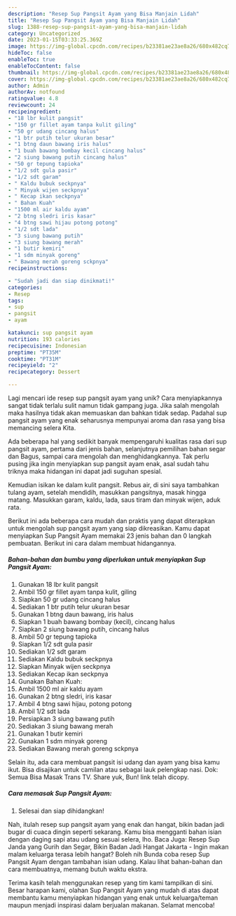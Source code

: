 ```yaml
---
description: "Resep Sup Pangsit Ayam yang Bisa Manjain Lidah"
title: "Resep Sup Pangsit Ayam yang Bisa Manjain Lidah"
slug: 1388-resep-sup-pangsit-ayam-yang-bisa-manjain-lidah
category: Uncategorized
date: 2023-01-15T03:33:25.369Z
image: https://img-global.cpcdn.com/recipes/b23381ae23ae8a26/680x482cq70/sup-pangsit-ayam-foto-resep-utama.jpg
hideToc: false
enableToc: true
enableTocContent: false
thumbnail: https://img-global.cpcdn.com/recipes/b23381ae23ae8a26/680x482cq70/sup-pangsit-ayam-foto-resep-utama.jpg
cover: https://img-global.cpcdn.com/recipes/b23381ae23ae8a26/680x482cq70/sup-pangsit-ayam-foto-resep-utama.jpg
author: Admin
authorAv: notfound
ratingvalue: 4.8
reviewcount: 24
recipeingredient:
- "18 lbr kulit pangsit"
- "150 gr fillet ayam tanpa kulit giling"
- "50 gr udang cincang halus"
- "1 btr putih telur ukuran besar"
- "1 btng daun bawang iris halus"
- "1 buah bawang bombay kecil cincang halus"
- "2 siung bawang putih cincang halus"
- "50 gr tepung tapioka"
- "1/2 sdt gula pasir"
- "1/2 sdt garam"
- " Kaldu bubuk seckpnya"
- " Minyak wijen seckpnya"
- " Kecap ikan seckpnya"
- " Bahan Kuah"
- "1500 ml air kaldu ayam"
- "2 btng sledri iris kasar"
- "4 btng sawi hijau potong potong"
- "1/2 sdt lada"
- "3 siung bawang putih"
- "3 siung bawang merah"
- "1 butir kemiri"
- "1 sdm minyak goreng"
- " Bawang merah goreng sckpnya"
recipeinstructions:

- "Sudah jadi dan siap dinikmati!"
categories:
- Resep
tags:
- sup
- pangsit
- ayam

katakunci: sup pangsit ayam 
nutrition: 193 calories
recipecuisine: Indonesian
preptime: "PT35M"
cooktime: "PT31M"
recipeyield: "2"
recipecategory: Dessert

---
```





Lagi mencari ide resep sup pangsit ayam yang unik? Cara menyiapkannya sangat tidak terlalu sulit namun tidak gampang juga. Jika salah mengolah maka hasilnya tidak akan memuaskan dan bahkan tidak sedap. Padahal sup pangsit ayam yang enak seharusnya mempunyai aroma dan rasa yang bisa memancing selera Kita.





Ada beberapa hal yang sedikit banyak mempengaruhi kualitas rasa dari sup pangsit ayam, pertama dari jenis bahan, selanjutnya pemilihan bahan segar dan Bagus, sampai cara mengolah dan menghidangkannya. Tak perlu pusing jika ingin menyiapkan sup pangsit ayam enak,      asal sudah tahu triknya maka hidangan ini dapat jadi suguhan spesial.














Kemudian isikan ke dalam kulit pangsit. Rebus air, di sini saya tambahkan tulang ayam, setelah mendidih, masukkan pangsitnya, masak hingga matang. Masukkan garam, kaldu, lada, saus tiram dan minyak wijen, aduk rata.






Berikut ini ada beberapa cara mudah dan praktis yang dapat diterapkan untuk mengolah sup pangsit ayam yang siap dikreasikan. Kamu dapat menyiapkan Sup Pangsit Ayam memakai 23 jenis bahan dan 0 langkah pembuatan. Berikut ini cara dalam membuat hidangannya.

<!--inarticleads1-->

##### Bahan-bahan dan bumbu yang diperlukan untuk menyiapkan Sup Pangsit Ayam:

1. Gunakan 18 lbr kulit pangsit
1. Ambil 150 gr fillet ayam tanpa kulit, giling
1. Siapkan 50 gr udang cincang halus
1. Sediakan 1 btr putih telur ukuran besar
1. Gunakan 1 btng daun bawang, iris halus
1. Siapkan 1 buah bawang bombay (kecil), cincang halus
1. Siapkan 2 siung bawang putih, cincang halus
1. Ambil 50 gr tepung tapioka
1. Siapkan 1/2 sdt gula pasir
1. Sediakan 1/2 sdt garam
1. Sediakan  Kaldu bubuk seckpnya
1. Siapkan  Minyak wijen seckpnya
1. Sediakan  Kecap ikan seckpnya
1. Gunakan  Bahan Kuah:
1. Ambil 1500 ml air kaldu ayam
1. Gunakan 2 btng sledri, iris kasar
1. Ambil 4 btng sawi hijau, potong potong
1. Ambil 1/2 sdt lada
1. Persiapkan 3 siung bawang putih
1. Sediakan 3 siung bawang merah
1. Gunakan 1 butir kemiri
1. Gunakan 1 sdm minyak goreng
1. Sediakan  Bawang merah goreng sckpnya


Selain itu, ada cara membuat pangsit isi udang dan ayam yang bisa kamu ikut. Bisa disajikan untuk camilan atau sebagai lauk pelengkap nasi. Dok: Semua Bisa Masak Trans TV. Share yuk, Bun! link telah dicopy. 

<!--inarticleads2-->

##### Cara memasak Sup Pangsit Ayam:


1. Selesai dan siap dihidangkan!

Nah, itulah resep sup pangsit ayam yang enak dan hangat, bikin badan jadi bugar di cuaca dingin seperti sekarang. Kamu bisa mengganti bahan isian dengan daging sapi atau udang sesuai selera, lho. Baca Juga: Resep Sup Janda yang Gurih dan Segar, Bikin Badan Jadi Hangat Jakarta - Ingin makan malam keluarga terasa lebih hangat? Boleh nih Bunda coba resep Sup Pangsit Ayam dengan tambahan isian udang. Kalau lihat bahan-bahan dan cara membuatnya, memang butuh waktu ekstra. 

Terima kasih telah menggunakan resep yang tim kami tampilkan di sini. Besar harapan kami, olahan Sup Pangsit Ayam yang mudah di atas dapat membantu kamu menyiapkan hidangan yang enak untuk keluarga/teman maupun menjadi inspirasi dalam berjualan makanan. Selamat mencoba!
